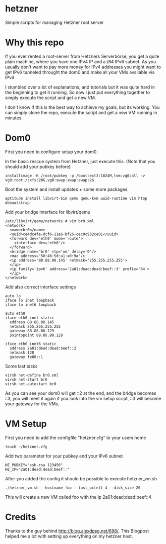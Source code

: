 # hetzner
Simple scripts for managing Hetzner root server

# Why this repo
If you ever rented a root-server from Hetzners Serverbörse, you get a quite
plain machine, where you have one IPv4 IP and a /64 IPv6 subnet.
As you usually don't want to pay more money for IPv4 addresses you might want
to get IPv6 tunneled throught the dom0 and make all your VMs available via IPv6

I stumbled over a lot of explanations, and tutorials but it was quite hard in
the beginning to get it running. So now i just put everything together to
simply execute the script and get a new VM.

I don't know if this is the best way to achieve my goals, but its working.
You can simply clone the repo, execute the script and get a new VM running in
minutes.

# Dom0
First you need to configure setup your dom0.

In the basic rescue system from Hetzner, just execute this.
(Note that you should add your pubkey before)

	installimage -K /root/pubkey -p /boot:ext3:1024M,lvm:vg0:all -v vg0:root:/:xfs:20G,vg0:swap:swap:swap:2G

Boot the system and install updates + some more packages

	aptitude install libvirt-bin qemu qemu-kvm uuid-runtime vim htop debootstrap

Add your bridge interface for libvirt/qemu

	/etc/libvirt/qemu/networks # vim br0.xml
	<network>
	  <name>br0</name>
	  <uuid>ce4dc4fe-dcf6-11e6-bf26-cec0c932ce01</uuid>
	  <forward dev='eth0' mode='route'>
		<interface dev='eth0'/>
	  </forward>
	  <bridge name='br0' stp='on' delay='0'/>
	  <mac address='50:46:5d:a1:a0:9a'/>
	  <ip address='88.88.88.145' netmask='255.255.255.255'>
	  </ip>
	  <ip family='ipv6' address='2a01:dead:dead:beef::3' prefix='64'>
	  </ip>
	</network>

Add also correct interface settings

	auto lo
	iface lo inet loopback
	iface lo inet6 loopback

	auto eth0
	iface eth0 inet static
	  address 88.88.88.145
	  netmask 255.255.255.255
	  gateway 88.88.88.129
	  pointopoint 88.88.88.129

	iface eth0 inet6 static
	  address 2a01:dead:dead:beef::2
	  netmask 128
	  gateway fe80::1

Some last tasks

	virsh net-define br0.xml
	virsh net-start br0
	virsh net-autostart br0


As you can see your dom0 will get ::2 at the end, and the bridge becomes ::3,
you will meet it again if you look into the vm setup script, ::3 will become
your gateway for the VMs.

# VM Setup

First you need to add the configfile "hetzner.cfg" to your users home

    touch ~/hetzner.cfg

Add two parameter for your pubkey and your IPv6 subnet

    HE_PUBKEY="ssh-rsa 123456"
    HE_IP="2a01:dead:dead:beef::"


After you added the config it should be possible to execute hetzner_vm.sh

    ./hetzner_vm.sh --hostname foo --last_octett 4 --disk_size 20

This will create a new VM called foo with the ip 2a01:dead:dead:beef::4

# Credits

Thanks to the guy behind http://blog.alexdpsg.net/898/. This Blogpost helped
me a lot with setting up everything on my hetzner host.


